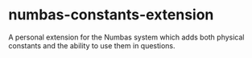 # numbas-constants-extension
A personal extension for the Numbas system which adds both physical constants and the ability to use them in questions. 
